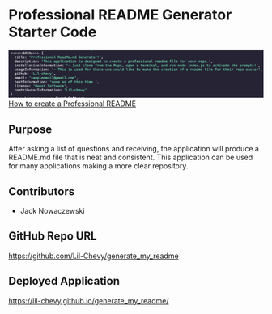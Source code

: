 # Professional README Generator Starter Code

![screenShot](./assets/images/readMeScreenShot.png)
[How to create a Professional README](https://coding-boot-camp.github.io/full-stack/github/professional-readme-guide)

## Purpose

After asking a list of questions and receiving, the application will produce a README.md file that is neat and consistent. This application can be used for many applications making a more clear repository.

## Contributors

- Jack Nowaczewski

## GitHub Repo URL

https://github.com/Lil-Chevy/generate_my_readme

## Deployed Application

https://lil-chevy.github.io/generate_my_readme/
